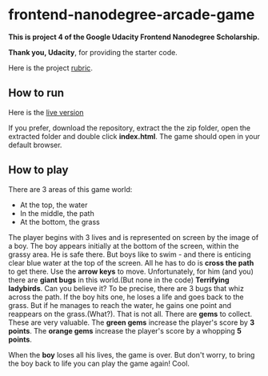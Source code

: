 frontend-nanodegree-arcade-game
===============================

**This is project 4 of the Google Udacity Frontend Nanodegree Scholarship.**

**Thank you, Udacity**, for providing the starter code.

Here is the project [rubric](https://review.udacity.com/#!/projects/2696458597/rubric).

## How to run
 Here is the [live version](https://magicmart.github.io/martin-arcade-game/)

 If you prefer, download the repository, extract the the zip folder, open the extracted folder and double click **index.html**. The game should open in your default browser.

## How to play

 There are 3 areas of this game world:

* At the top, the water
* In the middle, the path
* At the bottom, the grass

The player begins with 3 lives and is represented on screen by the image of a boy. The boy appears initially at the bottom of the screen, within the grassy area. He is safe there.
But boys like to swim - and there is enticing clear blue water at the top of the screen. All he has to do is **cross the path** to get there. Use the **arrow keys** to move. Unfortunately, for him (and you) there are **giant bugs** in this world.(But none in the code) **Terrifying ladybirds**. Can you believe it? To be precise, there are 3 bugs that whiz across the path. If the boy hits one, he loses a life and goes back to the grass. But if he manages to reach the water, he gains one point and reappears on the grass.(What?). That is not all. There are **gems** to collect. These are very valuable. The **green gems** increase the player's score by **3 points**. The **orange gems** increase the player's score by a whopping **5 points**.

When the **boy** loses all his lives, the game is over. But don't worry, to bring the boy back to life you can play the game again! Cool.